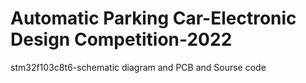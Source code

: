 # Automatic Parking Car-Electronic Design Competition-2022
 stm32f103c8t6-schematic diagram and PCB and Sourse code
